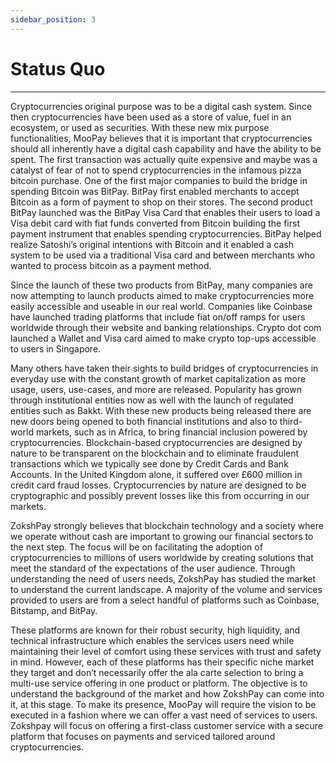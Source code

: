 ```yaml
---
sidebar_position: 3
---
```


# Status Quo
---

Cryptocurrencies original purpose was to be a digital cash system. Since then cryptocurrencies have been used as a store of value, fuel in an ecosystem, or used as securities. With these new mix purpose functionalities, MooPay believes that it is important that cryptocurrencies should all inherently have a digital cash capability and have the ability to be spent. The first transaction was actually quite expensive and maybe was a catalyst of fear of not to spend cryptocurrencies in the infamous pizza bitcoin purchase. One of the first major companies to build the bridge in spending Bitcoin was BitPay. BitPay first enabled merchants to accept Bitcoin as a form of payment to shop on their stores. The second product BitPay launched was the BitPay Visa Card that enables their users to load a Visa debit card with fiat funds converted from Bitcoin building the first payment instrument that enables spending cryptocurrencies. BitPay helped realize Satoshi’s original intentions with Bitcoin and it enabled a cash system to be used via a traditional Visa card and between merchants who wanted to process bitcoin as a payment method.

Since the launch of these two products from BitPay, many companies are now attempting to launch products aimed to make cryptocurrencies more easily accessible and useable in our real world. Companies like Coinbase have launched trading platforms that include fiat on/off ramps for users worldwide through their website and banking relationships. Crypto dot com launched a Wallet and Visa card aimed to make crypto top-ups accessible to users in Singapore.

Many others have taken their sights to build bridges of cryptocurrencies in everyday use with the constant growth of market capitalization as more usage, users, use-cases, and more are released. Popularity has grown through institutional entities now as well with the launch of regulated entities such as Bakkt. With these new products being released there are new doors being opened to both financial institutions and also to third-world markets, such as in Africa, to bring financial inclusion powered by cryptocurrencies. Blockchain-based cryptocurrencies are designed by nature to be transparent on the blockchain and to eliminate fraudulent transactions which we typically see done by Credit Cards and Bank Accounts. In the United Kingdom alone, it suffered over £600 million in credit card fraud losses. Cryptocurrencies by nature are designed to be cryptographic and possibly prevent losses like this from occurring in our markets.

ZokshPay strongly believes that blockchain technology and a society where we operate without cash are important to growing our financial sectors to the next step. The focus will be on facilitating the adoption of cryptocurrencies to millions of users worldwide by creating solutions that meet the standard of the expectations of the user audience. Through understanding the need of users needs, ZokshPay has studied the market to understand the current landscape. A majority of the volume and services provided to users are from a select handful of platforms such as Coinbase, Bitstamp, and BitPay.

These platforms are known for their robust security, high liquidity, and technical infrastructure which enables the services users need while maintaining their level of comfort using these services with trust and safety in mind. However, each of these platforms has their specific niche market they target and don’t necessarily offer the ala carte selection to bring a multi-use service offering in one product or platform. The objective is to understand the background of the market and how ZokshPay can come into it, at this stage. To make its presence, MooPay will require the vision to be executed in a fashion where we can offer a vast need of services to users. Zokshpay will focus on offering a first-class customer service with a secure platform that focuses on payments and serviced tailored around cryptocurrencies.
